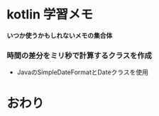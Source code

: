 # kotlin 学習メモ
  **いつか使うかもしれないメモの集合体**  

### 時間の差分をミリ秒で計算するクラスを作成  
* JavaのSimpleDateFormatとDateクラスを使用


# おわり
